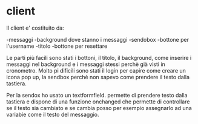 # client
Il client e' costituito da:

-messaggi -background dove stanno i messaggi -sendobox -bottone per l'username -titolo -bottone per resettare<br>

Le parti più facili sono stati i bottoni, il titolo, il background, come inserire i messaggi nel background e i messaggi stessi perchè già visti in cronometro. Molto pi dificili sono stati il login per capire come creare un icona pop up, la sendbox perchè non sapevo come prendere il testo dalla tastiera.<br>

Per la sendox ho usato un textformfield. permette di prendere testo dalla tastiera e dispone di una funzione onchanged che permette di controllare se il testo sia cambiato e se cambia posso per esempio assegnarlo ad una variabie come il testo del messaggio.
